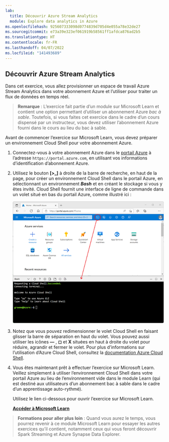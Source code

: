 ```yaml
---
lab:
  title: Découvrir Azure Stream Analytics
  module: Explore data analytics in Azure
ms.openlocfilehash: 925607333098d0774839d705d4e055a78e32de27
ms.sourcegitcommit: e73a39e323ef061919b58561ff1afdca876ad2b5
ms.translationtype: HT
ms.contentlocale: fr-FR
ms.lasthandoff: 04/07/2022
ms.locfileid: "141493689"
---
```

## <a name="explore-azure-stream-analytics"></a>Découvrir Azure Stream Analytics

Dans cet exercice, vous allez provisionner un espace de travail Azure Stream Analytics dans votre abonnement Azure et l’utiliser pour traiter un flux de données en temps réel.

> **Remarque** : L’exercice fait partie d’un module sur Microsoft Learn et contient une option permettant d’utiliser un abonnement Azure *bac à sable*. Toutefois, si vous faites cet exercice dans le cadre d’un cours dispensé par un instructeur, vous devez utiliser l’abonnement Azure fourni dans le cours au lieu du bac à sable.

Avant de commencer l’exercice sur Microsoft Learn, vous devez préparer un environnement Cloud Shell pour votre abonnement Azure.

1. Connectez-vous à votre abonnement Azure dans le [portail Azure](https://portal.azure.com) à l’adresse `https://portal.azure.com`, en utilisant vos informations d’identification d’abonnement Azure.
2. Utilisez le bouton **[\>_]** à droite de la barre de recherche, en haut de la page, pour créer un environnement Cloud Shell dans le portail Azure, en sélectionnant un environnement **_Bash_** et en créant le stockage si vous y êtes invité. Cloud Shell fournit une interface de ligne de commande dans un volet situé en bas du portail Azure, comme illustré ici :

    ![Portail Azure avec un volet Cloud Shell](./images/cloud-shell.png)

3. Notez que vous pouvez redimensionner le volet Cloud Shell en faisant glisser la barre de séparation en haut du volet. Vous pouvez aussi utiliser les icônes **&#8212;** , **&#9723;** et **X** situées en haut à droite du volet pour réduire, agrandir et fermer le volet. Pour plus d’informations sur l’utilisation d’Azure Cloud Shell, consultez la [documentation Azure Cloud Shell](https://docs.microsoft.com/azure/cloud-shell/overview).

4. Vous êtes maintenant prêt à effectuer l’exercice sur Microsoft Learn. Veillez simplement à utiliser l’environnement Cloud Shell dans votre portail Azure au lieu de l’environnement vide dans le module Learn (qui est destiné aux utilisateurs d’un abonnement bac à sable dans le cadre d’un apprentissage auto-rythmé).

    Utilisez le lien ci-dessous pour ouvrir l’exercice sur Microsoft Learn.

    **[Accéder à Microsoft Learn](https://docs.microsoft.com/learn/modules/explore-fundamentals-stream-processing/5-exercise-stream-analytics#create-azure-resources)**

> **Formations pour aller plus loin** : Quand vous aurez le temps, vous pourrez revenir à ce module Microsoft Learn pour essayer les autres exercices qu’il contient, notamment ceux qui vous feront découvrir Spark Streaming et Azure Synapse Data Explorer.
